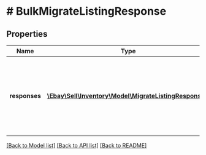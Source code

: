# # BulkMigrateListingResponse

## Properties

Name | Type | Description | Notes
------------ | ------------- | ------------- | -------------
**responses** | [**\Ebay\Sell\Inventory\Model\MigrateListingResponse[]**](MigrateListingResponse.md) | This is the base container of the response payload of the bulkMigrateListings call. The results of each attempted listing migration is captured under this container. | [optional]

[[Back to Model list]](../../README.md#models) [[Back to API list]](../../README.md#endpoints) [[Back to README]](../../README.md)
